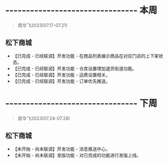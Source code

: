 # -------------------------------- 本周
> 周华飞2023(07.17-07.21)
## 松下商城
* 【已完成 - 已经联调】开发功能 - 在商品列表展示商品在对应门店的上下架状态。
* 【已完成 - 已经联调】开发功能 - 仓库设置增加退货街道功能。
* 【已完成 - 已经联调】开发功能 - 运费设置相关。
* 【已完成 - 已经联调】开发功能 - 订单优先推送。

# -------------------------------- 下周
> 周华飞2023(07.24-07.28)
## 松下商城
* 【未开始 - 尚未联调】开发功能 - 消息推送中心。
* 【未开始 - 尚未联调】发版功能 - 对已完成的功能进行发版上线。
